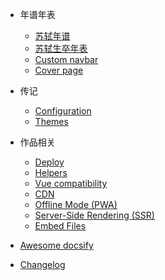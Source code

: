 <!-- docs/_sidebar.md -->

- 年谱年表

  - [苏轼年谱](1036.md)
  - [苏轼生卒年表](1101.md)
  - [Custom navbar](custom-navbar.md)
  - [Cover page](cover.md)

- 传记

  - [Configuration](configuration.md)
  - [Themes](themes.md)

- 作品相关

  - [Deploy](deploy.md)
  - [Helpers](helpers.md)
  - [Vue compatibility](vue.md)
  - [CDN](cdn.md)
  - [Offline Mode (PWA)](pwa.md)
  - [Server-Side Rendering (SSR)](ssr.md)
  - [Embed Files](embed-files.md)

- [Awesome docsify](awesome.md)
- [Changelog](changelog.md)
